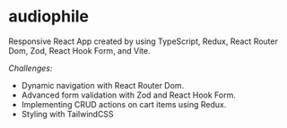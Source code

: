 # audiophile

Responsive React App created by using TypeScript, Redux, React Router Dom, Zod, React Hook Form, and Vite. 

*Challenges:*
- Dynamic navigation with React Router Dom.
- Advanced form validation with Zod and React Hook Form.
- Implementing CRUD actions on cart items using Redux.
- Styling with TailwindCSS
